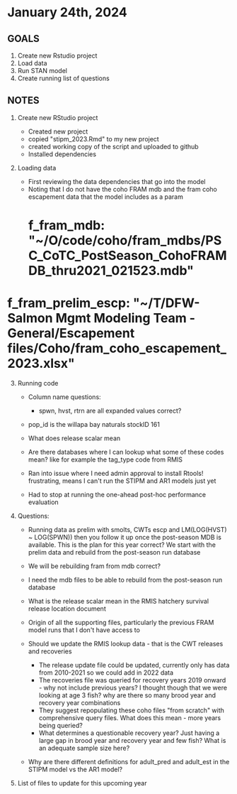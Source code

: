# January 24th, 2024

## GOALS

1. Create new Rstudio project
2. Load data
3. Run STAN model
4. Create running list of questions 

## NOTES

1. Create new RStudio project
    - Created new project
    - copied "stipm_2023.Rmd" to my new project
    - created working copy of the script and uploaded to github
    - Installed dependencies

2. Loading data 

    - First reviewing the data dependencies that go into the model 
    - Noting that I do not have the coho FRAM mdb and the fram coho escapement data that the model includes as a param
        # f_fram_mdb: "~/O/code/coho/fram_mdbs/PSC_CoTC_PostSeason_CohoFRAMDB_thru2021_021523.mdb"
#  f_fram_prelim_escp: "~/T/DFW-Salmon Mgmt Modeling Team - General/Escapement files/Coho/fram_coho_escapement_2023.xlsx"

3. Running code 

    - Column name questions: 
        - spwn, hvst, rtrn are all expanded values correct?

    - pop_id is the willapa bay naturals stockID 161

    - What does release scalar mean

    - Are there databases where I can lookup what some of these codes mean? like for example the tag_type code from RMIS

    - Ran into issue where I need admin approval to install Rtools! frustrating, means I can't run the STIPM and AR1 models just yet

    - Had to stop at running the one-ahead post-hoc performance evaluation

4. Questions:
    - Running data as prelim with smolts, CWTs escp and LM(LOG(HVST) ~ LOG(SPWN)) then you follow it up once the post-season MDB is available. This is the plan for this year correct? We start with the prelim data and rebuild from the post-season run database
    - We will be rebuilding fram from mdb correct?
    - I need the mdb files to be able to rebuild from the post-season run database
    - What is the release scalar mean in the RMIS hatchery survival release location document
    - Origin of all the supporting files, particularly the previous FRAM model runs that I don't have access to
    - Should we update the RMIS lookup data - that is the CWT releases and recoveries 
        - The release update file could be updated, currently only has data from 2010-2021 so we could add in 2022 data
        - The recoveries file was queried for recovery years 2019 onward - why not include previous years? I thought though that we were looking at age 3 fish? why are there so many brood year and recovery year combinations
        - They suggest repopulating these coho files "from scratch" with comprehensive query files. What does this mean - more years being queried?
        - What determines a questionable recovery year? Just having a large gap in brood year and recovery year and few fish? What is an adequate sample size here? 

    - Why are there different definitions for adult_pred and adult_est in the STIPM model vs the AR1 model? 

5. List of files to update for this upcoming year